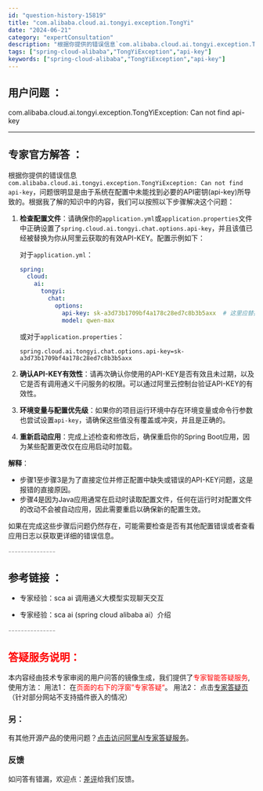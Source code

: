 ```yaml
---
id: "question-history-15819"
title: "com.alibaba.cloud.ai.tongyi.exception.TongYi"
date: "2024-06-21"
category: "expertConsultation"
description: "根据你提供的错误信息`com.alibaba.cloud.ai.tongyi.exception.TongYiException: Can not find api-key`，问题很明显是由于系统在配置中未能找到必要的API密钥(api-key)所导致的。根据我了解的知识中的内容，我们可以按照以下步"
tags: ["spring-cloud-alibaba","TongYiException","api-key"]
keywords: ["spring-cloud-alibaba","TongYiException","api-key"]
---
```


## 用户问题 ： 
 com.alibaba.cloud.ai.tongyi.exception.TongYiException: Can not find api-key  

---------------
## 专家官方解答 ：

根据你提供的错误信息`com.alibaba.cloud.ai.tongyi.exception.TongYiException: Can not find api-key`，问题很明显是由于系统在配置中未能找到必要的API密钥(api-key)所导致的。根据我了解的知识中的内容，我们可以按照以下步骤解决这个问题：

1. **检查配置文件**：请确保你的`application.yml`或`application.properties`文件中正确设置了`spring.cloud.ai.tongyi.chat.options.api-key`，并且该值已经被替换为你从阿里云获取的有效API-KEY。配置示例如下：

   对于`application.yml`：
   ```yaml
   spring:
     cloud:
       ai:
         tongyi:
           chat:
             options:
               api-key: sk-a3d73b1709bf4a178c28ed7c8b3b5axx  # 这里应替换为你的实际API-KEY
               model: qwen-max
   ```
   
   或对于`application.properties`：
   ```properties
   spring.cloud.ai.tongyi.chat.options.api-key=sk-a3d73b1709bf4a178c28ed7c8b3b5axx
   ```

2. **确认API-KEY有效性**：请再次确认你使用的API-KEY是否有效且未过期，以及它是否有调用通义千问服务的权限。可以通过阿里云控制台验证API-KEY的有效性。

3. **环境变量与配置优先级**：如果你的项目运行环境中存在环境变量或命令行参数也尝试设置`api-key`，请确保这些值没有覆盖或冲突，并且是正确的。

4. **重新启动应用**：完成上述检查和修改后，确保重启你的Spring Boot应用，因为某些配置更改仅在应用启动时加载。

**解释**：
- 步骤1至步骤3是为了直接定位并修正配置中缺失或错误的API-KEY问题，这是报错的直接原因。
- 步骤4是因为Java应用通常在启动时读取配置文件，任何在运行时对配置文件的改动不会被自动应用，因此需要重启以确保新的配置生效。

如果在完成这些步骤后问题仍然存在，可能需要检查是否有其他配置错误或者查看应用日志以获取更详细的错误信息。


<font color="#949494">---------------</font> 


## 参考链接 ：

* 专家经验：sca ai 调用通义大模型实现聊天交互 
 
 * 专家经验：sca ai (spring cloud alibaba ai）介绍 


 <font color="#949494">---------------</font> 
 


## <font color="#FF0000">答疑服务说明：</font> 

本内容经由技术专家审阅的用户问答的镜像生成，我们提供了<font color="#FF0000">专家智能答疑服务</font>,使用方法：
用法1： 在<font color="#FF0000">页面的右下的浮窗”专家答疑“</font>。
用法2： 点击[专家答疑页](https://answer.opensource.alibaba.com/docs/intro)（针对部分网站不支持插件嵌入的情况）
### 另：


有其他开源产品的使用问题？[点击访问阿里AI专家答疑服务](https://answer.opensource.alibaba.com/docs/intro)。
### 反馈
如问答有错漏，欢迎点：[差评](https://ai.nacos.io/user/feedbackByEnhancerGradePOJOID?enhancerGradePOJOId=15838)给我们反馈。
